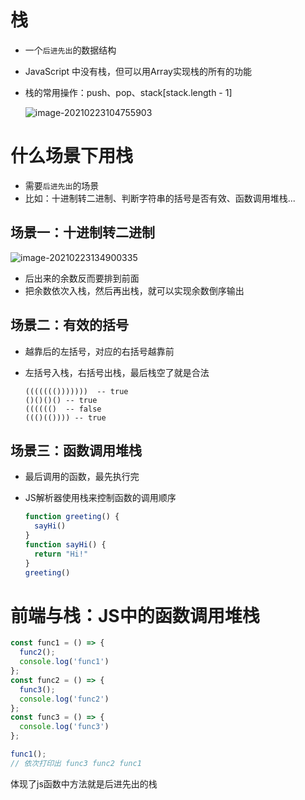 # 栈

- 一个`后进先出`的数据结构

- JavaScript 中没有栈，但可以用Array实现栈的所有的功能

- 栈的常用操作：push、pop、stack[stack.length - 1]

  ![image-20210223104755903](https://gitee.com/blog2/blog/raw/master/images/image-20210223104755903.png)

# 什么场景下用栈

- 需要`后进先出`的场景
- 比如：十进制转二进制、判断字符串的括号是否有效、函数调用堆栈...

## 场景一：十进制转二进制

![image-20210223134900335](https://gitee.com/blog2/blog/raw/master/images/image-20210223134900335.png)

- 后出来的余数反而要排到前面
- 把余数依次入栈，然后再出栈，就可以实现余数倒序输出

## 场景二：有效的括号

- 越靠后的左括号，对应的右括号越靠前

- 左括号入栈，右括号出栈，最后栈空了就是合法

  ```
  ((((((()))))))  -- true
  ()()()() -- true
  (((((()  -- false
  ((()(()))) -- true
  ```

## 场景三：函数调用堆栈

- 最后调用的函数，最先执行完

- JS解析器使用栈来控制函数的调用顺序

  ```javascript
  function greeting() {
  	sayHi()
  }
  function sayHi() {
  	return "Hi!"
  }
  greeting()
  ```

# 前端与栈：JS中的函数调用堆栈

```javascript
const func1 = () => {
  func2();
  console.log('func1')
};
const func2 = () => {
  func3();
  console.log('func2')
};
const func3 = () => {
  console.log('func3')
};

func1();
// 依次打印出 func3 func2 func1
```

体现了js函数中方法就是后进先出的栈